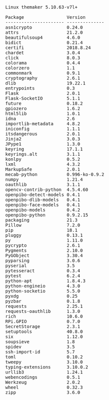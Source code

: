 <pre>
Linux themaker 5.10.63-v7l+

Package                Version
---------------------- --------------
asn1crypto             0.24.0
attrs                  21.2.0
beautifulsoup4         4.6.0
bidict                 0.21.4
certifi                2018.8.24
chardet                3.0.4
click                  8.0.3
colorama               0.4.4
colorzero              1.1
commonmark             0.9.1
cryptography           2.6.1
dlib                   19.22.1
entrypoints            0.3
Flask                  2.0.1
Flask-SocketIO         5.1.1
future                 0.18.2
gpiozero               1.6.2
html5lib               1.0.1
idna                   2.6
importlib-metadata     4.8.2
iniconfig              1.1.1
itsdangerous           2.0.1
Jinja2                 3.0.3
JPype1                 1.3.0
keyring                17.1.1
keyrings.alt           3.1.1
konlpy                 0.5.2
lxml                   4.3.2
MarkupSafe             2.0.1
mecab-python           0.996-ko-0.9.2
numpy                  1.21.4
oauthlib               3.1.1
opencv-contrib-python  4.5.4.60
openpibo-detect-models 0.4.1
openpibo-dlib-models   0.4.1
openpibo-face-models   0.4.1
openpibo-models        0.4.2
openpibo-python        0.9.2.15
packaging              21.3
Pillow                 7.2.0
pip                    18.1
pluggy                 0.13.1
py                     1.11.0
pycrypto               2.6.1
Pygments               2.10.0
PyGObject              3.30.4
pyparsing              3.0.6
pyserial               3.5
pytesseract            0.3.4
pytest                 6.2.4
python-apt             1.8.4.3
python-engineio        4.3.0
python-socketio        5.5.0
pyxdg                  0.25
pyzbar                 0.1.8
requests               2.25.1
requests-oauthlib      1.3.0
rich                   10.6.0
RPi.GPIO               0.7.0
SecretStorage          2.3.1
setuptools             40.8.0
six                    1.12.0
soupsieve              1.8
spidev                 3.5
ssh-import-id          5.7
toml                   0.10.2
tweepy                 3.10.0
typing-extensions      3.10.0.2
urllib3                1.24.1
webencodings           0.5.1
Werkzeug               2.0.2
wheel                  0.32.3
zipp                   3.6.0
</pre>
